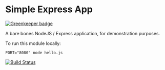# Simple Express App

[![Greenkeeper badge](https://badges.greenkeeper.io/b-long/simple-express-app.svg)](https://greenkeeper.io/)

A bare bones NodeJS / Express application, for demonstration purposes.

To run this module locally:
```shell
PORT="8080" node hello.js
```

[![Build Status](https://travis-ci.org/b-long/simple-express-app.svg)](https://travis-ci.org/b-long/simple-express-app)
